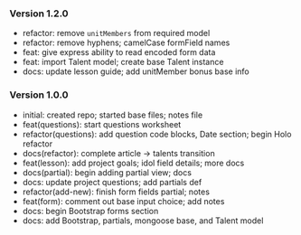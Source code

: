 ### Version 1.2.0
- refactor: remove `unitMembers` from required model
- refactor: remove hyphens; camelCase formField names
- feat: give express ability to read encoded form data
- feat: import Talent model; create base Talent instance
- docs: update lesson guide; add unitMember bonus base info

### Version 1.0.0
- initial: created repo; started base files; notes file
- feat(questions): start questions worksheet
- refactor(questions): add question code blocks, Date section; begin Holo refactor
- docs(refactor): complete article -> talents transition
- feat(lesson): add project goals; idol field details; more docs
- docs(partial): begin adding partial view; docs
- docs: update project questions; add partials def
- refactor(add-new): finish form fields partial; notes
- feat(form): comment out base input choice; add notes
- docs: begin Bootstrap forms section
- docs: add Bootstrap, partials, mongoose base, and Talent model
